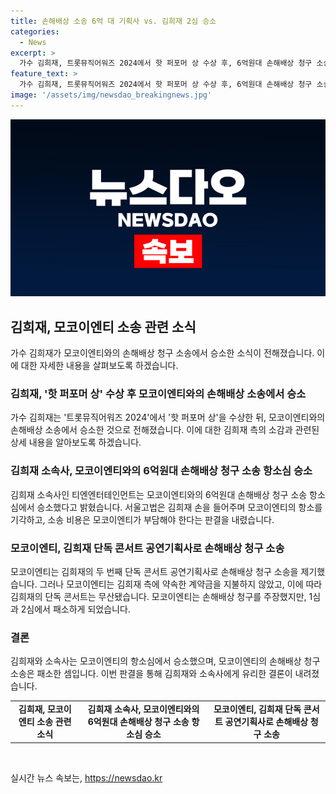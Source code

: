 ```yaml
---
title: 손해배상 소송 6억 대 기획사 vs. 김희재 2심 승소
categories:
  - News
excerpt: >
  가수 김희재, 트롯뮤직어워즈 2024에서 핫 퍼포머 상 수상 후, 6억원대 손해배상 청구 소송 항소심에서 모코이엔티에 대한 승소. 김희재의 소속사에 따르면 법원은 항소를 기각하고 소송 비용은 모두 모코이엔티가 부담해야 한다는 판결을 내렸다. 모코이엔티는 지급약속을 어기고 김희재의 콘서트를 망치고 손해배상을 청구했으나, 재판부는 김희재 손을 들었고, 항소심에서도 판결을 유지했다.
feature_text: >
  가수 김희재, 트롯뮤직어워즈 2024에서 핫 퍼포머 상 수상 후, 6억원대 손해배상 청구 소송 항소심에서 모코이엔티에 대한 승소. 김희재의 소속사에 따르면 법원은 항소를 기각하고 소송 비용은 모두 모코이엔티가 부담해야 한다는 판결을 내렸다. 모코이엔티는 지급약속을 어기고 김희재의 콘서트를 망치고 손해배상을 청구했으나, 재판부는 김희재 손을 들었고, 항소심에서도 판결을 유지했다.
image: '/assets/img/newsdao_breakingnews.jpg'
---
```


<p><img src="/assets/img/newsdao_breakingnews.jpg" alt="koreaapp 속보" /></p>

<h2 data-ke-size="size26">김희재, 모코이엔티 소송 관련 소식</h2>

<p data-ke-size="size16">가수 김희재가 모코이엔티와의 손해배상 청구 소송에서 승소한 소식이 전해졌습니다. 이에 대한 자세한 내용을 살펴보도록 하겠습니다.</p>

<h3>김희재, '핫 퍼포머 상' 수상 후 모코이엔티와의 손해배상 소송에서 승소</h3>

<p data-ke-size="size16">가수 김희재는 '트롯뮤직어워즈 2024'에서 '핫 퍼포머 상'을 수상한 뒤, 모코이엔티와의 손해배상 소송에서 승소한 것으로 전해졌습니다. 이에 대한 김희재 측의 소감과 관련된 상세 내용을 알아보도록 하겠습니다.</p>

<h3>김희재 소속사, 모코이엔티와의 6억원대 손해배상 청구 소송 항소심 승소</h3>

<p data-ke-size="size16">김희재 소속사인 티엔엔터테인먼트는 모코이엔티와의 6억원대 손해배상 청구 소송 항소심에서 승소했다고 밝혔습니다. 서울고법은 김희재 손을 들어주며 모코이엔티의 항소를 기각하고, 소송 비용은 모코이엔티가 부담해야 한다는 판결을 내렸습니다.</p>

<h3>모코이엔티, 김희재 단독 콘서트 공연기획사로 손해배상 청구 소송</h3>

<p data-ke-size="size16">모코이엔티는 김희재의 두 번째 단독 콘서트 공연기획사로 손해배상 청구 소송을 제기했습니다. 그러나 모코이엔티는 김희재 측에 약속한 계약금을 지불하지 않았고, 이에 따라 김희재의 단독 콘서트는 무산됐습니다. 모코이엔티는 손해배상 청구를 주장했지만, 1심과 2심에서 패소하게 되었습니다.</p>

<h3>결론</h3>

<p data-ke-size="size16">김희재와 소속사는 모코이엔티의 항소심에서 승소했으며, 모코이엔티의 손해배상 청구 소송은 패소한 셈입니다. 이번 판결을 통해 김희재와 소속사에게 유리한 결론이 내려졌습니다.</p>

<table>
    <tbody>
        <tr>
            <td style="text-align: center; height: 17px;"><b>김희재, 모코이엔티 소송 관련 소식</b></td>
        <td style="text-align: center; height: 17px;"><b>김희재 소속사, 모코이엔티와의 6억원대 손해배상 청구 소송 항소심 승소</b></td>
        <td style="text-align: center; height: 17px;"><b>모코이엔티, 김희재 단독 콘서트 공연기획사로 손해배상 청구 소송</b></td>
    </tr>
</tbody>
</table>

<p data-ke-size="size16">&nbsp;</p>
실시간 뉴스 속보는, <a href="https://newsdao.kr" rel="dofollow">https://newsdao.kr</a>


